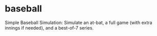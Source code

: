 # baseball
Simple Baseball Simulation: Simulate an at-bat, a full game (with extra innings if needed), and a best-of-7 series.

